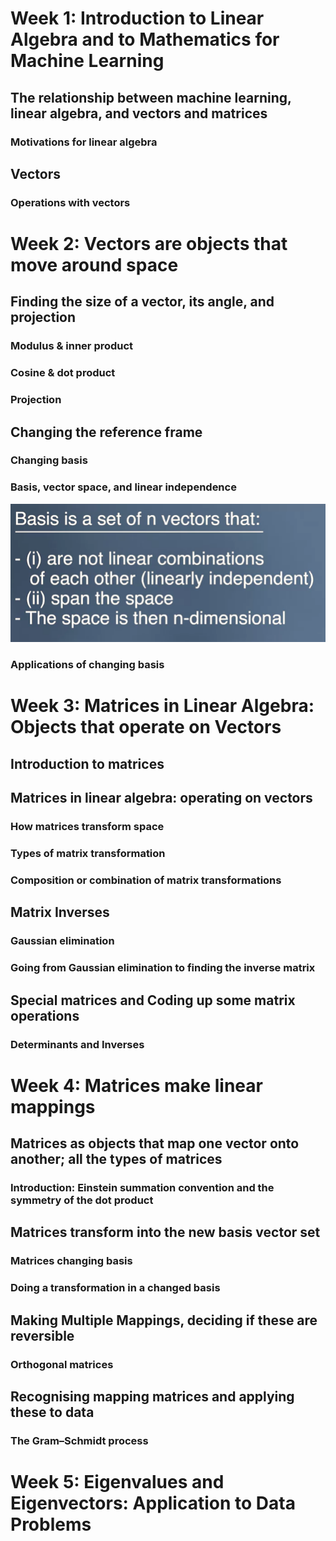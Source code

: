 <h1>Week 1: Introduction to Linear Algebra and to Mathematics for Machine Learning</h1>



<h2>The relationship between machine learning, linear algebra, and vectors and matrices</h2>

<h3>Motivations for linear algebra</h3>


<h2>Vectors</h2>

<h3>Operations with vectors</h3>



<h1>Week 2: Vectors are objects that move around space</h1>


<h2>Finding the size of a vector, its angle, and projection</h2>

<h3>Modulus & inner product</h3>

<h3>Cosine & dot product</h3>

<h3>Projection</h3>


<h2>Changing the reference frame</h2>

<h3>Changing basis</h3>

<h3>Basis, vector space, and linear independence</h3>

<img src="../1. Linear Algebra/images/basis.png">

<h3>Applications of changing basis</h3>



<h1>Week 3: Matrices in Linear Algebra: Objects that operate on Vectors</h1>



<h2>Introduction to matrices</h2>


<h2>Matrices in linear algebra: operating on vectors</h2>

<h3>How matrices transform space</h3>

<h3>Types of matrix transformation</h3>

<h3>Composition or combination of matrix transformations</h3>


<h2>Matrix Inverses</h2>

<h3>Gaussian elimination</h3>

<h3>Going from Gaussian elimination to finding the inverse matrix</h3>


<h2>Special matrices and Coding up some matrix operations</h2>

<h3>Determinants and Inverses</h3>



<h1>Week 4: Matrices make linear mappings</h1>



<h2>Matrices as objects that map one vector onto another; all the types of matrices</h2>

<h3>Introduction: Einstein summation convention and the symmetry of the dot product</h3>


<h2>Matrices transform into the new basis vector set</h2>

<h3>Matrices changing basis</h3>

<h3>Doing a transformation in a changed basis</h3>


<h2>Making Multiple Mappings, deciding if these are reversible</h2>

<h3>Orthogonal matrices</h3>


<h2>Recognising mapping matrices and applying these to data</h2>

<h3>The Gram–Schmidt process</h3>



<h1>Week 5: Eigenvalues and Eigenvectors: Application to Data Problems</h1>
